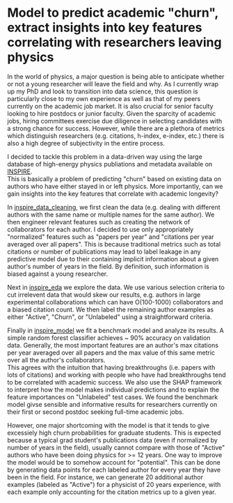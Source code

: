 # Model to predict academic "churn", extract insights into key features correlating with researchers leaving physics

In the world of physics, a major question is being able to anticipate whether or not a young researcher will leave the field and why. 
As I currently wrap up my PhD and look to transition into data science, this question is particularly close to my own experience as well as that of my peers currently on the academic job market.
It is also crucial for senior faculty looking to hire postdocs or junior faculty. 
Given the sparcity of academic jobs, hiring committees exercise due diligence in selecting candidates with a strong chance for success. 
However, while there are a plethora of metrics which distinguish researchers (e.g. citations, h-index, e-index, etc.) there is also a high degree of subjectivity in the entire process. 

I decided to tackle this problem in a data-driven way using the large database of high-energy physics publiations and metadata available on [INSPIRE](https://www.inspirehep.net).  
This is basically a problem of predicting "churn" based on existing data on authors who have either stayed in or left physics. 
More importantly, can we gain insights into the key features that correlate with academic longevity? 

In [inspire_data_cleaning](https://nbviewer.jupyter.org/github/vijayoct27/physics-churn/blob/master/inspire_data_cleaning.ipynb), we first clean the data (e.g. dealing with different authors with the same name or multiple names for the same author). 
We then engineer relevant features such as creating the network of collaborators for each author. 
I decided to use only appropriately "normalized" features such as "papers per year" and "citations per year averaged over all papers". 
This is because traditional metrics such as total citations or number of publications may lead to label leakage in any predictive model due to their containing implicit information about a given author's number of years in the field. 
By definition, such information is biased against a young researcher. 

Next in [inspire_eda](https://nbviewer.jupyter.org/github/vijayoct27/physics-churn/blob/master/inspire_eda.ipynb) we explore the data. 
We use various selection criteria to cut irrelevent data that would skew our results, e.g. authors in large experimental collaborations which can have O(100-1000) collaborators and a biased citation count. 
We then label the remaining author examples as either "Active", "Churn", or "Unlabeled" using a straightforward criteria. 

Finally in [inspire_model](https://nbviewer.jupyter.org/github/vijayoct27/physics-churn/blob/master/inspire_model.ipynb) we fit a benchmark model and analyze its results. 
A simple random forest classifier achieves ~ 90% accuracy on validation data. 
Generally, the most important features are an author's max citations per year averaged over all papers and the max value of this same metric over all the author's collaborators.  
This agrees with the intuition that having breakthroughs (i.e. papers with lots of citations) and working with people who have had breakthroughs tend to be correlated with academic success. 
We also use the SHAP framework to interpret how the model makes individual predictions and to explain the feature importances on "Unlabeled" test cases. 
We found the benchmark model givse sensible and informative results for researchers currently on their first or second postdoc seeking full-time academic jobs. 

However, one major shortcoming with the model is that it tends to give excessiely high churn probabilities for graduate students. 
This is expected because a typical grad student's publications data (even if normalized by number of years in the field), usually cannot compare with those of "Active" authors who have been doing physics for >= 12 years.
One way to improve the model would be to somehow account for "potential".
This can be done by generating data points for each labeled author for every year they have been in the field. 
For instance, we can generate 20 additional author examples (labeled as "Active") for a physicist of 20 years experience, with each example only accounting for the citation metrics up to a given year.

